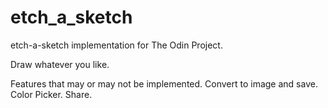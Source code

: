# etch_a_sketch
etch-a-sketch implementation for The Odin Project.

Draw whatever you like.

Features that may or may not be implemented.
Convert to image and save.
Color Picker.
Share.
